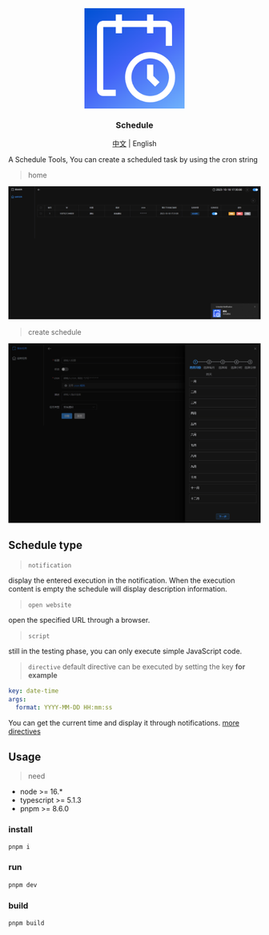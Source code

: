 <div align="center">
  <img src="./public/256x256.png" align="center" width="200" />
</div>
<h3 align="center">Schedule</h3>


<div style="text-align: center">
  <a href="./README.zh-CN.md">中文</a> | <span>English</span>
</div>

A Schedule Tools, You can create a scheduled task by using the cron string
> home

![index page](./docs/banner1.png)

> create schedule

![index page](./docs/banner2.png)

## Schedule type

> `notification`

display the entered execution in the notification. When the execution content is empty the schedule will display description information.

> `open website`

open the specified URL through a browser.

> `script`

still in the testing phase, you can only execute simple JavaScript code.

> `directive`
default directive can be executed by setting the key
**for example**

```yaml
key: date-time
args:
  format: YYYY-MM-DD HH:mm:ss
```
You can get the current time and display it through notifications. [more directives](./docs/directive.md)

## Usage
> need
* node >= 16.*
* typescript >= 5.1.3
* pnpm >= 8.6.0

### install
```shell
pnpm i
```
### run
```sh
pnpm dev
```
### build
```sh
pnpm build
```
